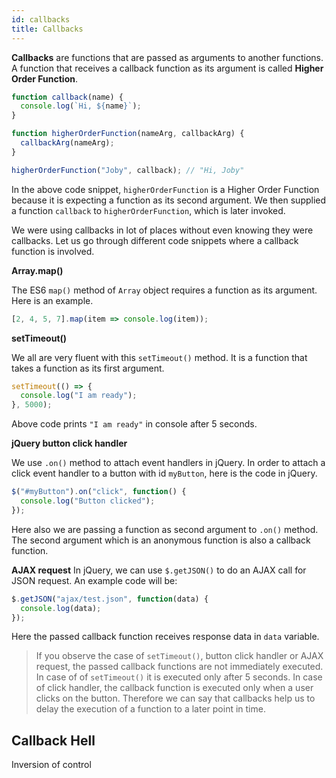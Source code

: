 ```yaml
---
id: callbacks
title: Callbacks
---
```


**Callbacks** are functions that are passed as arguments to another functions. A function that receives a callback function as its argument is called **Higher Order Function**.

```javascript
function callback(name) {
  console.log(`Hi, ${name}`);
}

function higherOrderFunction(nameArg, callbackArg) {
  callbackArg(nameArg);
}

higherOrderFunction("Joby", callback); // "Hi, Joby"
```

In the above code snippet, `higherOrderFunction` is a Higher Order Function because it is expecting a function as its second argument. We then supplied a function `callback` to `higherOrderFunction`, which is later invoked.

We were using callbacks in lot of places without even knowing they were callbacks. Let us go through different code snippets where a callback function is involved.

**Array.map()**

The ES6 `map()` method of `Array` object requires a function as its argument. Here is an example.

```javascript
[2, 4, 5, 7].map(item => console.log(item));
```

**setTimeout()**

We all are very fluent with this `setTimeout()` method. It is a function that takes a function as its first argument.

```javascript
setTimeout(() => {
  console.log("I am ready");
}, 5000);
```

Above code prints `"I am ready"` in console after 5 seconds.

**jQuery button click handler**

We use `.on()` method to attach event handlers in jQuery. In order to attach a click event handler to a button with id `myButton`, here is the code in jQuery.

```javascript
$("#myButton").on("click", function() {
  console.log("Button clicked");
});
```

Here also we are passing a function as second argument to `.on()` method. The second argument which is an anonymous function is also a callback function.

**AJAX request**
In jQuery, we can use `$.getJSON()` to do an AJAX call for JSON request. An example code will be:

```javascript
$.getJSON("ajax/test.json", function(data) {
  console.log(data);
});
```

Here the passed callback function receives response data in `data` variable.

> If you observe the case of `setTimeout()`, button click handler or AJAX request, the passed callback functions are not immediately executed. In case of of `setTimeout()` it is executed only after 5 seconds. In case of click handler, the callback function is executed only when a user clicks on the button. Therefore we can say that callbacks help us to delay the execution of a function to a later point in time.

## Callback Hell

Inversion of control
